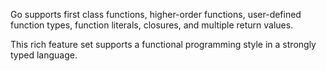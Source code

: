 Go supports first class functions, higher-order functions, user-defined function types, function literals, closures, and multiple return values.

This rich feature set supports a functional programming style in a strongly typed language.
